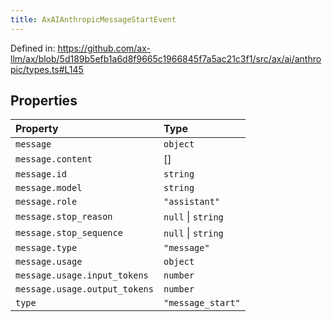 ```yaml
---
title: AxAIAnthropicMessageStartEvent
---
```


Defined in: https://github.com/ax-llm/ax/blob/5d189b5efb1a6d8f9665c1966845f7a5ac21c3f1/src/ax/ai/anthropic/types.ts#L145

## Properties

| Property | Type |
| :------ | :------ |
| <a id="message"></a> `message` | `object` |
| `message.content` | \[\] |
| `message.id` | `string` |
| `message.model` | `string` |
| `message.role` | `"assistant"` |
| `message.stop_reason` | `null` \| `string` |
| `message.stop_sequence` | `null` \| `string` |
| `message.type` | `"message"` |
| `message.usage` | `object` |
| `message.usage.input_tokens` | `number` |
| `message.usage.output_tokens` | `number` |
| <a id="type"></a> `type` | `"message_start"` |
